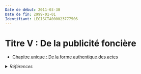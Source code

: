 ```yaml
---
Date de début: 2011-03-30
Date de fin: 2999-01-01
Identifiant: LEGISCTA000023777506
---
```


<h1>Titre V : De la publicité foncière</h1>

- [Chapitre unique : De la forme authentique des actes](chapitre_unique/README.md)

<details>
  <summary><em>Références</em></summary>

  <h2>Articles faisant référence à la section</h2>
  
  <ul>
    <li>
      <a href="https://legal.tricoteuses.fr//redirection/LEGIARTI000023777223?vers=git&vers=legifrance">Loi n° 2011-331 du 28 mars 2011 de modernisation des professions judiciaires ou juridiques et certaines professions réglementées - article 9 ENTIEREMENT_MODIF</a> CREE source
    </li>
  </ul>
</details>
